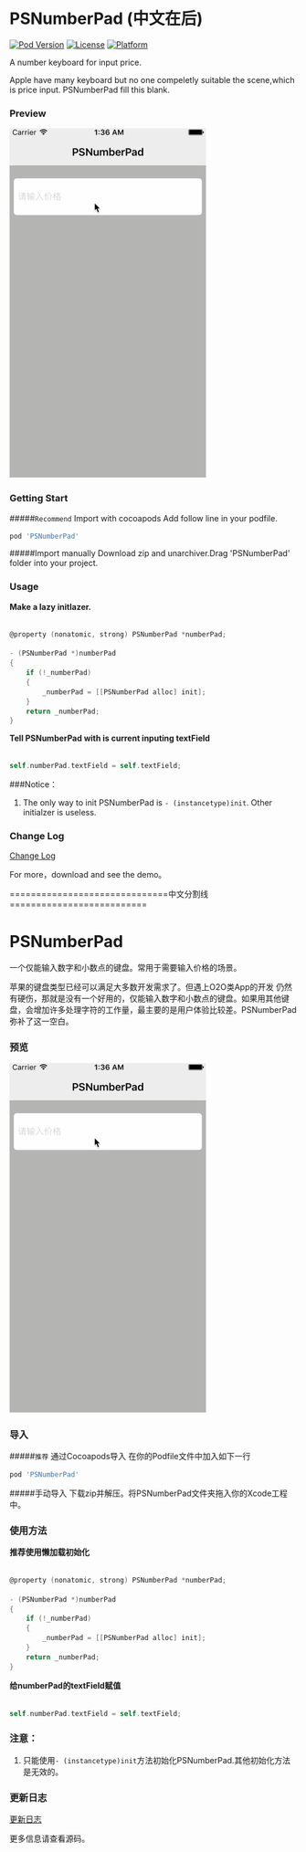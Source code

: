 # PSNumberPad (中文在后)

[![Pod Version](https://img.shields.io/cocoapods/v/PSNumberPad.svg?style=flat)](http://cocoapods.org/pods/PSNumberPad)
[![License](https://img.shields.io/cocoapods/l/PSNumberPad.svg?style=flat)](http://cocoapods.org/pods/PSNumberPad) 
[![Platform](https://img.shields.io/cocoapods/p/PSNumberPad.svg?style=flat)](http://cocoapods.org/pods/PSNumberPad)

A number keyboard for input price.

Apple have many keyboard but no one compeletly suitable the scene,which is price input.
PSNumberPad fill this blank.


### Preview 
![image](https://raw.githubusercontent.com/DeveloperPans/PSNumberPad/master/PSNumberPad.gif)

### Getting Start

#####`Recommend` Import with cocoapods
Add follow line in your podfile.

```ruby
pod 'PSNumberPad'  
```   
#####Import manually
Download zip and unarchiver.Drag 'PSNumberPad' folder into your project.


### Usage
**Make a lazy initlazer.**


```objective-c 

@property (nonatomic, strong) PSNumberPad *numberPad;

- (PSNumberPad *)numberPad
{
    if (!_numberPad)
    {
        _numberPad = [[PSNumberPad alloc] init];
    }
    return _numberPad;
}

```
 
**Tell PSNumberPad with is current inputing textField**

```objective-c

self.numberPad.textField = self.textField;

```

###Notice：
1. The only way to init PSNumberPad is `- (instancetype)init`. Other initialzer is useless.

### Change Log
[Change Log](https://github.com/DeveloperPans/PSNumberPad/blob/master/CHANGELOG.md)

For more，download and see the demo。

==============================中文分割线==========================

# PSNumberPad
一个仅能输入数字和小数点的键盘。常用于需要输入价格的场景。

苹果的键盘类型已经可以满足大多数开发需求了。但遇上O2O类App的开发 仍然有硬伤，那就是没有一个好用的，仅能输入数字和小数点的键盘。如果用其他键盘，会增加许多处理字符的工作量，最主要的是用户体验比较差。PSNumberPad弥补了这一空白。

### 预览 
![image](https://raw.githubusercontent.com/DeveloperPans/PSNumberPad/master/PSNumberPad.gif)

### 导入

#####`推荐` 通过Cocoapods导入
在你的Podfile文件中加入如下一行

```ruby
pod 'PSNumberPad'
```

#####手动导入
下载zip并解压。将PSNumberPad文件夹拖入你的Xcode工程中。


### 使用方法
**推荐使用懒加载初始化**
 
```objective-c 

@property (nonatomic, strong) PSNumberPad *numberPad;

- (PSNumberPad *)numberPad
{
    if (!_numberPad)
    {
        _numberPad = [[PSNumberPad alloc] init];
    }
    return _numberPad;
}

```
 
**给numberPad的textField赋值**

```objective-c

self.numberPad.textField = self.textField;

```


### 注意：
1. 只能使用`- (instancetype)init`方法初始化PSNumberPad.其他初始化方法是无效的。

### 更新日志
[更新日志](https://github.com/DeveloperPans/PSNumberPad/blob/master/CHANGELOG.md)

更多信息请查看源码。